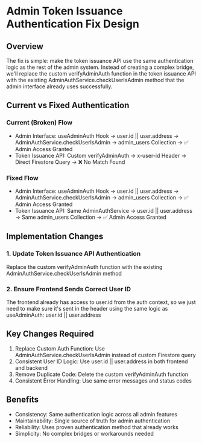 # Admin Token Issuance Authentication Fix Design

## Overview

The fix is simple: make the token issuance API use the same authentication logic as the rest of the admin system. Instead of creating a complex bridge, we'll replace the custom verifyAdminAuth function in the token issuance API with the existing AdminAuthService.checkUserIsAdmin method that the admin interface already uses successfully.

## Current vs Fixed Authentication

### Current (Broken) Flow
- Admin Interface: useAdminAuth Hook → user.id || user.address → AdminAuthService.checkUserIsAdmin → admin_users Collection → ✅ Admin Access Granted
- Token Issuance API: Custom verifyAdminAuth → x-user-id Header → Direct Firestore Query → ❌ No Match Found

### Fixed Flow  
- Admin Interface: useAdminAuth Hook → user.id || user.address → AdminAuthService.checkUserIsAdmin → admin_users Collection → ✅ Admin Access Granted
- Token Issuance API: Same AdminAuthService → user.id || user.address → Same admin_users Collection → ✅ Admin Access Granted

## Implementation Changes

### 1. Update Token Issuance API Authentication
Replace the custom verifyAdminAuth function with the existing AdminAuthService.checkUserIsAdmin method

### 2. Ensure Frontend Sends Correct User ID
The frontend already has access to user.id from the auth context, so we just need to make sure it's sent in the header using the same logic as useAdminAuth: user.id || user.address

## Key Changes Required

1. Replace Custom Auth Function: Use AdminAuthService.checkUserIsAdmin instead of custom Firestore query
2. Consistent User ID Logic: Use user.id || user.address in both frontend and backend  
3. Remove Duplicate Code: Delete the custom verifyAdminAuth function
4. Consistent Error Handling: Use same error messages and status codes

## Benefits

- Consistency: Same authentication logic across all admin features
- Maintainability: Single source of truth for admin authentication  
- Reliability: Uses proven authentication method that already works
- Simplicity: No complex bridges or workarounds needed